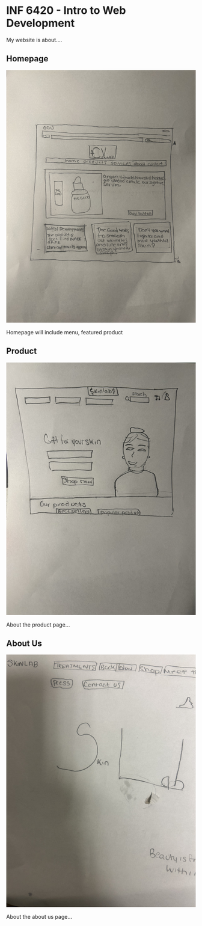 # INF 6420 - Intro to Web Development

My website is about....

## Homepage

![wireframe of homepage](wireframes/homepage.jpg)

Homepage will include menu, featured product

## Product

![wireframe of product](wireframes/product.jpg)

About the product page...

## About Us

![wireframe of about us](wireframes/about.jpg)

About the about us page...